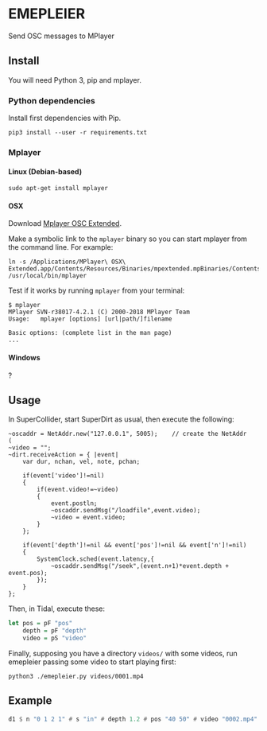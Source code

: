 # EMEPLEIER

Send OSC messages to MPlayer

## Install

You will need Python 3, pip and mplayer.

### Python dependencies

Install first dependencies with Pip.

```
pip3 install --user -r requirements.txt
```

### Mplayer

#### Linux (Debian-based)

```
sudo apt-get install mplayer
```

#### OSX

Download [Mplayer OSC Extended](https://mplayerosx.ch/#downloads).

Make a symbolic link to the `mplayer` binary so you can start mplayer from the
command line.  For example:

```
ln -s /Applications/MPlayer\ OSX\ Extended.app/Contents/Resources/Binaries/mpextended.mpBinaries/Contents/MacOS/mplayer /usr/local/bin/mplayer
```

Test if it works by running `mplayer` from your terminal:

```
$ mplayer
MPlayer SVN-r38017-4.2.1 (C) 2000-2018 MPlayer Team
Usage:   mplayer [options] [url|path/]filename

Basic options: (complete list in the man page)
...
```

#### Windows

?


## Usage

In SuperCollider, start SuperDirt as usual, then execute the following:

```supercollider
~oscaddr = NetAddr.new("127.0.0.1", 5005);    // create the NetAddr
(
~video = "";
~dirt.receiveAction = { |event|
	var dur, nchan, vel, note, pchan;

	if(event['video']!=nil)
	{
		if(event.video!=~video)
		{
			event.postln;
			~oscaddr.sendMsg("/loadfile",event.video);
			~video = event.video;
		}
	};

	if(event['depth']!=nil && event['pos']!=nil && event['n']!=nil)
	{
		SystemClock.sched(event.latency,{
			~oscaddr.sendMsg("/seek",(event.n+1)*event.depth + event.pos);
		});
	}
};
```

Then, in Tidal, execute these:

``` haskell
let pos = pF "pos"
    depth = pF "depth"
    video = pS "video"
```

Finally, supposing you have a directory `videos/` with some videos, run
emepleier passing some video to start playing first:

```
python3 ./emepleier.py videos/0001.mp4
```

## Example

```haskell
d1 $ n "0 1 2 1" # s "in" # depth 1.2 # pos "40 50" # video "0002.mp4"
```
